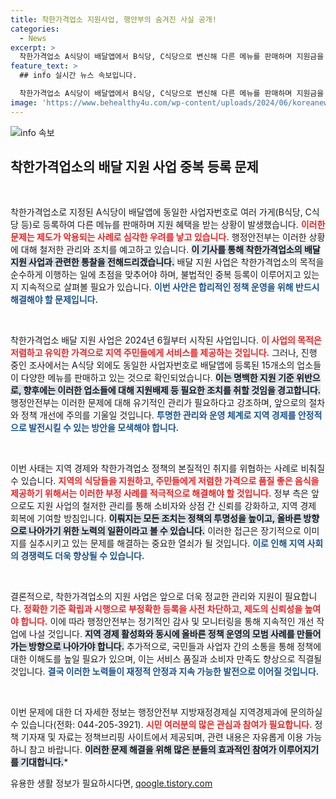 ```yaml
---
title: 착한가격업소 지원사업, 행안부의 숨겨진 사실 공개!
categories:
  - News
excerpt: >
  착한가격업소 A식당이 배달앱에서 B식당, C식당으로 변신해 다른 메뉴를 판매하며 지원금을 부정 수령하고 있다는 충격적인 사실! 행안부의 향후 조치가 주목받고 있습니다.
feature_text: >
  ## info 실시간 뉴스 속보입니다.

  착한가격업소 A식당이 배달앱에서 B식당, C식당으로 변신해 다른 메뉴를 판매하며 지원금을 부정 수령하고 있다는 충격적인 사실! 행안부의 향후 조치가 주목받고 있습니다.
image: 'https://www.behealthy4u.com/wp-content/uploads/2024/06/koreanews.jpg'
---
```


<p><img src="https://www.behealthy4u.com/wp-content/uploads/2024/06/koreanews.jpg" alt="info 속보" /></p>

<h2 data-ke-size="size26">착한가격업소의 배달 지원 사업 중복 등록 문제</h2>

<p data-ke-size="size16">&nbsp;</p>

<p>착한가격업소로 지정된 A식당이 배달앱에 동일한 사업자번호로 여러 가게(B식당, C식당 등)로 등록하여 다른 메뉴를 판매하며 지원 혜택을 받는 상황이 발생했습니다. <b><span style="color: #ee2323;">이러한 문제는 제도가 악용되는 사례로 심각한 우려를 낳고 있습니다.</span></b> 행정안전부는 이러한 상황에 대해 철저한 관리와 조치를 예고하고 있습니다. <b><span style="background-color: #21538527;">이 기사를 통해 착한가격업소의 배달 지원 사업과 관련한 통찰을 전해드리겠습니다.</span></b> 배달 지원 사업은 착한가격업소의 목적을 순수하게 이행하는 일에 초점을 맞추어야 하며, 불법적인 중복 등록이 이루어지고 있는지 지속적으로 살펴볼 필요가 있습니다. <b><span style="color: #1a5490;">이번 사안은 합리적인 정책 운영을 위해 반드시 해결해야 할 문제입니다.</span></b></p>

<p data-ke-size="size16">&nbsp;</p>

<p>착한가격업소 배달 지원 사업은 2024년 6월부터 시작된 사업입니다. <b><span style="color: #ee2323;">이 사업의 목적은 저렴하고 유익한 가격으로 지역 주민들에게 서비스를 제공하는 것입니다.</span></b> 그러나, 진행 중인 조사에서는 A식당 외에도 동일한 사업자번호로 배달앱에 등록된 15개소의 업소들이 다양한 메뉴를 판매하고 있는 것으로 확인되었습니다. <b><span style="background-color: #21538527;">이는 명백한 지원 기준 위반으로, 향후에는 이러한 업소들에 대해 지원배제 등 필요한 조치를 취할 것임을 경고합니다.</span></b> 행정안전부는 이러한 문제에 대해 유기적인 관리가 필요하다고 강조하며, 앞으로의 절차와 정책 개선에 주의를 기울일 것입니다. <b><span style="color: #1a5490;">투명한 관리와 운영 체계로 지역 경제를 안정적으로 발전시킬 수 있는 방안을 모색해야 합니다.</span></b></p>

<p data-ke-size="size16">&nbsp;</p>

<p>이번 사태는 지역 경제와 착한가격업소 정책의 본질적인 취지를 위협하는 사례로 비춰질 수 있습니다. <b><span style="color: #ee2323;">지역의 식당들을 지원하고, 주민들에게 저렴한 가격으로 품질 좋은 음식을 제공하기 위해서는 이러한 부정 사례를 적극적으로 해결해야 할 것입니다.</span></b> 정부 측은 앞으로도 지원 사업의 철저한 관리를 통해 소비자와 상점 간 신뢰를 강화하고, 지역 경제 회복에 기여할 방침입니다. <b><span style="background-color: #21538527;">이뤄지는 모든 조치는 정책의 투명성을 높이고, 올바른 방향으로 나아가기 위한 노력의 일환이라고 볼 수 있습니다.</span></b> 이러한 접근은 장기적으로 이미지를 실추시키고 있는 문제를 해결하는 중요한 열쇠가 될 것입니다. <b><span style="color: #1a5490;">이로 인해 지역 사회의 경쟁력도 더욱 향상될 수 있습니다.</span></b></p>

<p data-ke-size="size16">&nbsp;</p>

<p>결론적으로, 착한가격업소의 지원 사업은 앞으로 더욱 정교한 관리와 지원이 필요합니다. <b><span style="color: #ee2323;">정확한 기준 확립과 시행으로 부정확한 등록을 사전 차단하고, 제도의 신뢰성을 높여야 합니다.</span></b> 이에 따라 행정안전부는 정기적인 감사 및 모니터링을 통해 지속적인 개선 작업에 나설 것입니다. <b><span style="background-color: #21538527;">지역 경제 활성화와 동시에 올바른 정책 운영의 모범 사례를 만들어가는 방향으로 나아가야 합니다.</span></b> 추가적으로, 국민들과 사업자 간의 소통을 통해 정책에 대한 이해도를 높일 필요가 있으며, 이는 서비스 품질과 소비자 만족도 향상으로 직결될 것입니다. <b><span style="color: #1a5490;">결국 이러한 노력들이 재정적 안정과 지속 가능한 발전으로 이어질 것입니다.</span></b></p>

<p data-ke-size="size16">&nbsp;</p>

<p>이번 문제에 대한 더 자세한 정보는 행정안전부 지방재정경제실 지역경제과에 문의하실 수 있습니다(전화: 044-205-3921). <b><span style="color: #ee2323;">시민 여러분의 많은 관심과 참여가 필요합니다.</span></b> 정책 기자재 및 자료는 정책브리핑 사이트에서 제공되며, 관련 내용은 자유롭게 이용 가능하니 참고 바랍니다. <b><span style="background-color: #21538527;">이러한 문제 해결을 위해 많은 분들의 효과적인 참여가 이루어지기를 기대합니다.</span></b>*</p>

<p data-ke-size="size16"></p>
유용한 생활 정보가 필요하시다면, <a href="https://qoogle.tistory.com" rel="dofollow">qoogle.tistory.com</a>


